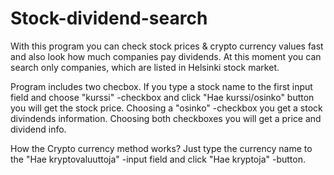 # Stock-dividend-search
With this program you can check stock prices & crypto currency values fast and also look how much companies
pay dividends. At this moment you can search only companies, which are listed in
Helsinki stock market.

Program includes two checbox. If you type a stock name to the first input field and choose "kurssi" -checkbox and click
"Hae kurssi/osinko" button you will get the stock price. Choosing a "osinko" -checkbox you get a stock divindends information. Choosing both checkboxes you will get a price and dividend info.

How the Crypto currency method works?
Just type the currency name to the "Hae kryptovaluuttoja" -input field and click "Hae kryptoja" -button.
